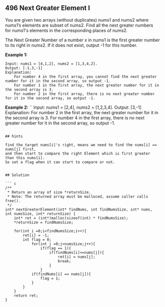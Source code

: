  ## 496 Next Greater Element I

You are given two arrays (without duplicates) nums1 and nums2 where nums1’s elements are subset of nums2. Find all the next greater numbers for nums1's elements in the corresponding places of nums2.

The Next Greater Number of a number x in nums1 is the first greater number to its right in nums2. If it does not exist, output -1 for this number.

**Example 1:**
```
Input: nums1 = [4,1,2], nums2 = [1,3,4,2].
Output: [-1,3,-1]
Explanation:
    For number 4 in the first array, you cannot find the next greater number for it in the second array, so output -1.
    For number 1 in the first array, the next greater number for it in the second array is 3.
    For number 2 in the first array, there is no next greater number for it in the second array, so output -1.
```
**Example 2:**
``
Input: nums1 = [2,4], nums2 = [1,2,3,4].
Output: [3,-1]
Explanation:
    For number 2 in the first array, the next greater number for it in the second array is 3.
    For number 4 in the first array, there is no next greater number for it in the second array, so output -1.
```

## hints
```
    find the target nums[i]'s right, means we need to find the nums[i] == nums[j] first,
    and then start to compare the right Element which is first greater than this nums[i].
    So set a flag when it can start to compare or not.
```

## Solution

``` c
/**
 * Return an array of size *returnSize.
 * Note: The returned array must be malloced, assume caller calls free().
 */
int* nextGreaterElement(int* findNums, int findNumsSize, int* nums, int numsSize, int* returnSize) {
    int* ret = (int*)malloc(sizeof(int) * findNumsSize);
    *returnSize = findNumsSize;

    for(int i =0;i<findNumsSize;i++){
        ret[i] = -1;
        int flag = 0;
            for(int j =0;j<numsSize;j++){
                if(flag == 1){
                    if(findNums[i]<=nums[j]){
                        ret[i] = nums[j];
                        break;
                    }
                }
            if(findNums[i] == nums[j]){
                flag = 1;
            }
        }
    }
    return ret;
}
```